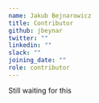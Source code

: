 ```yaml
---
name: Jakub Bejnarowicz
title: Contributor
github: jbeynar
twitter: ""
linkedin: ""
slack: ""
joining_date: ""
role: contributor
---
```


Still waiting for this
